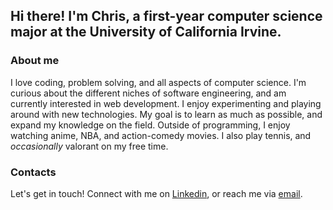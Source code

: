 ## Hi there! I'm Chris, a first-year computer science major at the University of California Irvine.
### About me
I love coding, problem solving, and all aspects of computer science. I'm curious about the different niches of software engineering, and am currently interested in web development. I enjoy experimenting and playing around with new technologies. My goal is to learn as much as possible, and expand my knowledge on the field. Outside of programming, I enjoy watching anime, NBA, and action-comedy movies. I also play tennis, and *occasionally* valorant on my free time.
### Contacts
Let's get in touch! Connect with me on [Linkedin](https://www.linkedin.com/in/chris-trannn/), or reach me via [email](christran1773@gmail.com).
